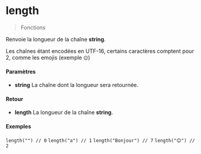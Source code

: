 # length
> Fonctions

Renvoie la longueur de la chaîne **string**.

Les chaînes étant encodées en UTF-16, certains caractères comptent pour 2, comme les emojis (exemple `😊`)

#### Paramètres

- **string** La chaîne dont la longueur sera retournée.

#### Retour

- **length** La longueur de la chaîne **string**.

#### Exemples

`length("") // 0`
`length("a") // 1`
`length("Bonjour") // 7`
`length("😊") // 2`